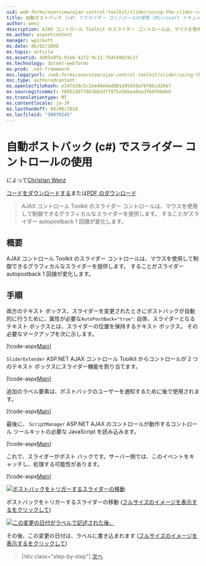 ```yaml
---
uid: web-forms/overview/ajax-control-toolkit/slider/using-the-slider-control-with-auto-postback-cs
title: 自動ポストバック (c#) でスライダー コントロールの使用 |Microsoft ドキュメント
author: wenz
description: AJAX コントロール Toolkit のスライダー コントロールは、マウスを使用して制御できるグラフィカルなスライダーを提供します。 スライダーを自動転記を作成しています.
ms.author: aspnetcontent
manager: wpickett
ms.date: 06/02/2008
ms.topic: article
ms.assetid: 4d85e9fb-91e6-41f2-9c13-754549b19c27
ms.technology: dotnet-webforms
ms.prod: .net-framework
msc.legacyurl: /web-forms/overview/ajax-control-toolkit/slider/using-the-slider-control-with-auto-postback-cs
msc.type: authoredcontent
ms.openlocfilehash: e347d20c5c2ee48e6ed801e95459af6f0bcd2667
ms.sourcegitcommit: f8852267f463b62d7f975e56bea9aa3f68fbbdeb
ms.translationtype: MT
ms.contentlocale: ja-JP
ms.lasthandoff: 04/06/2018
ms.locfileid: "30879245"
---
```

<a name="using-the-slider-control-with-auto-postback-c"></a>自動ポストバック (c#) でスライダー コントロールの使用
====================
によって[Christian Wenz](https://github.com/wenz)

[コードをダウンロードする](http://download.microsoft.com/download/9/3/f/93f8daea-bebd-4821-833b-95205389c7d0/Slider1.cs.zip)または[PDF のダウンロード](http://download.microsoft.com/download/b/6/a/b6ae89ee-df69-4c87-9bfb-ad1eb2b23373/slider1CS.pdf)

> AJAX コントロール Toolkit のスライダー コントロールは、マウスを使用して制御できるグラフィカルなスライダーを提供します。 することがスライダー autopostback 1 回値が変化します。


## <a name="overview"></a>概要

AJAX コントロール Toolkit のスライダー コントロールは、マウスを使用して制御できるグラフィカルなスライダーを提供します。 することがスライダー autopostback 1 回値が変化します。

## <a name="steps"></a>手順

両方のテキスト ボックス、スライダーを変更されたときにポストバックが自動的に行うために、属性が必要な`AutoPostBack="true"`: 自体、スライダーとなるテキスト ボックスとは、スライダーの位置を保持するテキスト ボックス。 その必要なマークアップを次に示します。

[!code-aspx[Main](using-the-slider-control-with-auto-postback-cs/samples/sample1.aspx)]

`SliderExtender` ASP.NET AJAX コントロール Toolkit からコントロールが 2 つのテキスト ボックスにスライダー機能を割り当てます。

[!code-aspx[Main](using-the-slider-control-with-auto-postback-cs/samples/sample2.aspx)]

追加のラベル要素は、ポストバックのユーザーを通知するために後で使用されます。

[!code-aspx[Main](using-the-slider-control-with-auto-postback-cs/samples/sample3.aspx)]

最後に、 `ScriptManager` ASP.NET AJAX のコントロールが動作するコントロール ツールキットの必要な JavaScript を読み込みます。

[!code-aspx[Main](using-the-slider-control-with-auto-postback-cs/samples/sample4.aspx)]

これで、スライダーがポスト バックです。サーバー側では、このイベントをキャッチし、処理する可能性があります。

[!code-aspx[Main](using-the-slider-control-with-auto-postback-cs/samples/sample5.aspx)]


[![ポストバックをトリガーするスライダーの移動](using-the-slider-control-with-auto-postback-cs/_static/image2.png)](using-the-slider-control-with-auto-postback-cs/_static/image1.png)

ポストバックをトリガーするスライダーの移動 ([フルサイズのイメージを表示するをクリックして](using-the-slider-control-with-auto-postback-cs/_static/image3.png))


[![この変更の日付がラベルで記述された後、](using-the-slider-control-with-auto-postback-cs/_static/image5.png)](using-the-slider-control-with-auto-postback-cs/_static/image4.png)

その後、この変更の日付は、ラベルに書き込まれます ([フルサイズのイメージを表示するをクリックして](using-the-slider-control-with-auto-postback-cs/_static/image6.png))

> [!div class="step-by-step"]
> [次へ](databinding-the-slider-control-cs.md)
